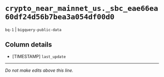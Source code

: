 # `crypto_near_mainnet_us._sbc_eae66ea60df24d56b7bea3a054df00d0`
`bq-1` | `bigquery-public-data`

## Column details
* [TIMESTAMP] `last_update`

-------------------------------------------------------------------------------
*Do not make edits above this line.*
